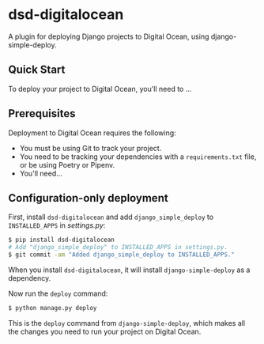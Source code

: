 # dsd-digitalocean

A plugin for deploying Django projects to Digital Ocean, using django-simple-deploy.

Quick Start
---

To deploy your project to Digital Ocean, you'll need to ...

## Prerequisites

Deployment to Digital Ocean requires the following:

- You must be using Git to track your project.
- You need to be tracking your dependencies with a `requirements.txt` file, or be using Poetry or Pipenv.
- You'll need...

## Configuration-only deployment

First, install `dsd-digitalocean` and add `django_simple_deploy` to `INSTALLED_APPS` in *settings.py*:

```sh
$ pip install dsd-digitalocean
# Add "django_simple_deploy" to INSTALLED_APPS in settings.py.
$ git commit -am "Added django_simple_deploy to INSTALLED_APPS."
```

When you install `dsd-digitalocean`, it will install `django-simple-deploy` as a dependency.

Now run the `deploy` command:

```sh
$ python manage.py deploy
```

This is the `deploy` command from `django-simple-deploy`, which makes all the changes you need to run your project on Digital Ocean.
